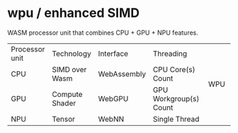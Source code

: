 # wpu / enhanced SIMD
WASM processor unit that combines CPU + GPU + NPU features. 

<table width=100%>
<tr>
<td>Processor unit</td>
<td>Technology</td>
<td>Interface</td>
<td>Threading</td>
<td rowspan=4 border=1 align=center>
&nbsp;WPU&nbsp;
</td>
</tr>

<tr>
<td>CPU</td>
<td>SIMD over Wasm</td>
<td>WebAssembly</td>
<td>CPU Core(s) Count</td>
</tr>


<tr>
<td>GPU</td>
<td>Compute Shader</td>
<td>WebGPU</td>
<td>GPU Workgroup(s) Count</td>
</tr>


<tr>
<td>NPU</td>
<td>Tensor</td>
<td>WebNN</td>
<td>Single Thread</td>
</tr>


</table>